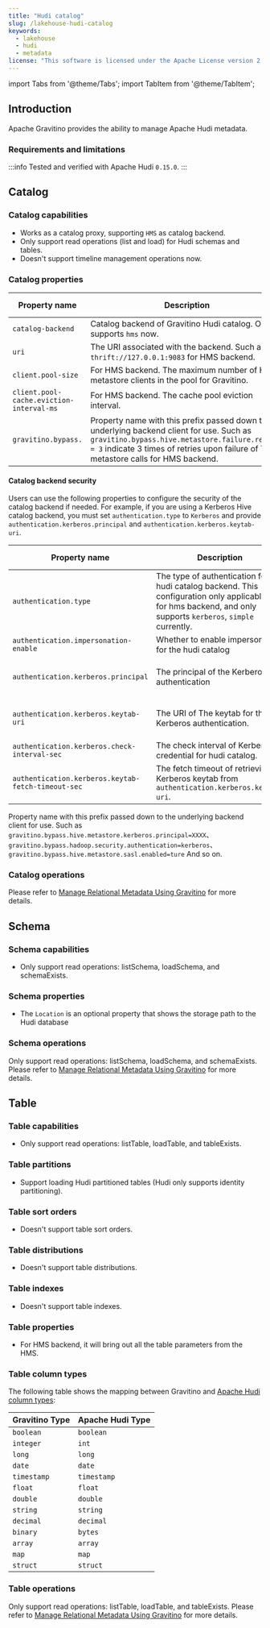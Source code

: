 ```yaml
---
title: "Hudi catalog"
slug: /lakehouse-hudi-catalog
keywords:
  - lakehouse
  - hudi
  - metadata
license: "This software is licensed under the Apache License version 2."
---
```


import Tabs from '@theme/Tabs';
import TabItem from '@theme/TabItem';

## Introduction

Apache Gravitino provides the ability to manage Apache Hudi metadata.

### Requirements and limitations

:::info
Tested and verified with Apache Hudi `0.15.0`.
:::

## Catalog

### Catalog capabilities

- Works as a catalog proxy, supporting `HMS` as catalog backend.
- Only support read operations (list and load) for Hudi schemas and tables.
- Doesn't support timeline management operations now.

### Catalog properties

| Property name                            | Description                                                                                                                                                                                                                            | Default value | Required | Since Version    |
|------------------------------------------|----------------------------------------------------------------------------------------------------------------------------------------------------------------------------------------------------------------------------------------|---------------|----------|------------------|
| `catalog-backend`                        | Catalog backend of Gravitino Hudi catalog. Only supports `hms` now.                                                                                                                                                                    | (none)        | Yes      | 0.7.0-incubating |
| `uri`                                    | The URI associated with the backend. Such as `thrift://127.0.0.1:9083` for HMS backend.                                                                                                                                                | (none)        | Yes      | 0.7.0-incubating |
| `client.pool-size`                       | For HMS backend. The maximum number of Hive metastore clients in the pool for Gravitino.                                                                                                                                               | 1             | No       | 0.7.0-incubating |
| `client.pool-cache.eviction-interval-ms` | For HMS backend. The cache pool eviction interval.                                                                                                                                                                                     | 300000        | No       | 0.7.0-incubating |
| `gravitino.bypass.`                      | Property name with this prefix passed down to the underlying backend client for use. Such as `gravitino.bypass.hive.metastore.failure.retries = 3` indicate 3 times of retries upon failure of Thrift metastore calls for HMS backend. | (none)        | No       | 0.7.0-incubating |

#### Catalog backend security

Users can use the following properties to configure the security of the catalog backend if needed. For example, if you are using a Kerberos Hive catalog backend, you must set `authentication.type` to `Kerberos` and provide `authentication.kerberos.principal` and `authentication.kerberos.keytab-uri`.

| Property name                                      | Description                                                                                                                                                    | Default value | Required                                                    | Since Version     |
|----------------------------------------------------|----------------------------------------------------------------------------------------------------------------------------------------------------------------|---------------|-------------------------------------------------------------|-------------------|
| `authentication.type`                              | The type of authentication for hudi catalog backend. This configuration only applicable for for hms backend, and only supports `kerberos`, `simple` currently. | `simple`      | No                                                          | 0.10.0-incubating |
| `authentication.impersonation-enable`              | Whether to enable impersonation for the hudi catalog                                                                                                           | `false`       | No                                                          | 0.10.0-incubating |
| `authentication.kerberos.principal`                | The principal of the Kerberos authentication                                                                                                                   | (none)        | required if the value of `authentication.type` is kerberos. | 0.10.0-incubating |
| `authentication.kerberos.keytab-uri`               | The URI of The keytab for the Kerberos authentication.                                                                                                         | (none)        | required if the value of `authentication.type` is kerberos. | 0.10.0-incubating |
| `authentication.kerberos.check-interval-sec`       | The check interval of Kerberos credential for hudi catalog.                                                                                                    | 60            | No                                                          | 0.10.0-incubating |
| `authentication.kerberos.keytab-fetch-timeout-sec` | The fetch timeout of retrieving Kerberos keytab from `authentication.kerberos.keytab-uri`.                                                                     | 60            | No                                                          | 0.10.0-incubating |

Property name with this prefix passed down to the underlying backend client for use. Such as `gravitino.bypass.hive.metastore.kerberos.principal=XXXX`、`gravitino.bypass.hadoop.security.authentication=kerberos`、`gravitino.bypass.hive.metastore.sasl.enabled=ture` And so on.


### Catalog operations

Please refer to [Manage Relational Metadata Using Gravitino](./manage-relational-metadata-using-gravitino.md#catalog-operations) for more details.

## Schema 

### Schema capabilities

- Only support read operations: listSchema, loadSchema, and schemaExists.

### Schema properties

- The `Location` is an optional property that shows the storage path to the Hudi database

### Schema operations

Only support read operations: listSchema, loadSchema, and schemaExists.
Please refer to [Manage Relational Metadata Using Gravitino](./manage-relational-metadata-using-gravitino.md#schema-operations) for more details.

## Table 

### Table capabilities

- Only support read operations: listTable, loadTable, and tableExists.

### Table partitions

- Support loading Hudi partitioned tables (Hudi only supports identity partitioning).

### Table sort orders

- Doesn't support table sort orders.

### Table distributions

- Doesn't support table distributions.

### Table indexes

- Doesn't support table indexes.

### Table properties

- For HMS backend, it will bring out all the table parameters from the HMS.

### Table column types

The following table shows the mapping between Gravitino and [Apache Hudi column types](https://hudi.apache.org/docs/sql_ddl#supported-types):

| Gravitino Type | Apache Hudi Type |
|----------------|------------------|
| `boolean`      | `boolean`        |
| `integer`      | `int`            |
| `long`         | `long`           |
| `date`         | `date`           |
| `timestamp`    | `timestamp`      |
| `float`        | `float`          |
| `double`       | `double`         |
| `string`       | `string`         |
| `decimal`      | `decimal`        |
| `binary`       | `bytes`          |
| `array`        | `array`          |
| `map`          | `map`            |
| `struct`       | `struct`         |

### Table operations

Only support read operations: listTable, loadTable, and tableExists.
Please refer to [Manage Relational Metadata Using Gravitino](./manage-relational-metadata-using-gravitino.md#table-operations) for more details.
